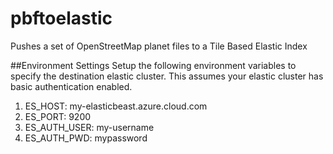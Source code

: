 # pbftoelastic
Pushes a set of OpenStreetMap planet files to a Tile Based Elastic Index

##Environment Settings
Setup the following environment variables to specify the destination elastic cluster. This assumes your elastic cluster has basic authentication enabled.
1. ES_HOST: my-elasticbeast.azure.cloud.com
2. ES_PORT: 9200
3. ES_AUTH_USER: my-username
4. ES_AUTH_PWD: mypassword
